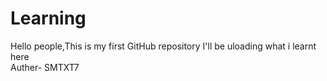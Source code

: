 # Learning
Hello people,This is my first GitHub repository
I'll be uloading what i learnt here
<br>
Auther- SMTXT7 
